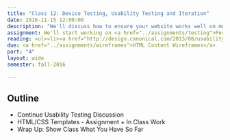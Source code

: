 ```yaml
---
title: "Class 12: Device Testing, Usability Testing and Iteration"
date: 2016-11-15 12:00:00
description: "We'll discuss how to ensure your website works well on multiple devices and browsers using the IdeaBase testing lab in class.  We'll also talk about accessibility and why it's important.  Finally, we'll also discuss how to develop usability and accessibility testing tasks and how to iterate on your design.  <i>Special Guest Speaker (Skype) - Chris Coyier of CSS-Tricks, ShopTalk Show and CodePen</i>"
assignment: We'll start working on <a href="../assignments/testing">Performance & Usability Testing</a> and <a href="../assignments/templates">HTML/CSS Templates</a>
reading: <ul><li><a href="http://design.canonical.com/2013/08/usability-testing-how-do-we-design-effective-tasks">Usability testing - how do we design effective tasks by Tingting Zhao</a></li><li><a href="http://alistapart.com/article/reframing-accessibility-for-the-web">Reframing Accessibility for the Web by Anne Gibson</a></li><li><a href="http://bradfrost.com/blog/mobile/test-on-real-mobile-devices-without-breaking-the-bank/">Test on Real Mobile Devices Without Breaking the Bank by Brad Frost</a></li><li><a href="http://danielmall.com/articles/how-to-make-a-performance-budget/">How To Make a Performance Budget by Dan Mall</a></li><li><a href="http://deep.design/the-hamburger-menu/?utm_source=CSS-Weekly&utm_campaign=Issue-176&utm_medium=email">For Reference - The Hamburger Menu Doesn't Work</a></li><li><a href="http://a11yproject.com/checklist.html">For Reference - Web Accessibility Checklist</a></li></ul>
due: <a href="../assignments/wireframes">HTML Content Wireframes</a>
part: "4"
layout: wide
semester: fall-2016

---
```


## Outline

* Continue Usability Testing Discussion
* HTML/CSS Templates - Assignment + In Class Work
* Wrap Up: Show Class What You Have So Far
